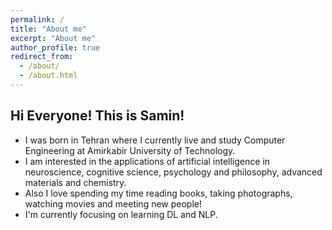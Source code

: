 ```yaml
---
permalink: /
title: "About me"
excerpt: "About me"
author_profile: true
redirect_from:
  - /about/
  - /about.html
---
```


## Hi Everyone! This is Samin!

- I was born in Tehran where I currently live and study Computer Engineering at Amirkabir University of Technology.
- I am interested in the applications of artificial intelligence in neuroscience, cognitive science, psychology and philosophy, advanced materials and chemistry.
- Also I love spending my time reading books, taking photographs, watching movies and meeting new people!
- I'm currently focusing on learning DL and NLP.
